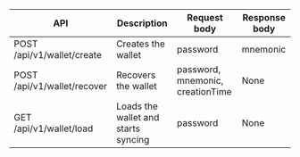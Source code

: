 |API | Description    | Request body    | Response body   |
|--- | ---- | ---- | ---- |
|POST /api/v1/wallet/create  | Creates the wallet | password | mnemonic |
|POST /api/v1/wallet/recover  | Recovers the wallet | password, mnemonic, creationTime | None |
|GET /api/v1/wallet/load | Loads the wallet and starts syncing | password  | None |